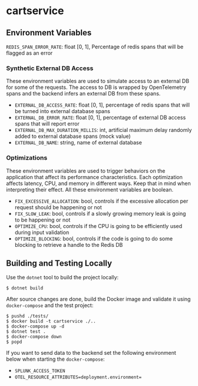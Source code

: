 # cartservice

## Environment Variables

`REDIS_SPAN_ERROR_RATE`: float [0, 1], Percentage of redis spans that will be flagged as an error

### Synthetic External DB Access

These environment variables are used to simulate access to an external DB for some of the requests.
The access to DB is wrapped by OpenTelemetry spans and the backend infers an external DB from these spans.

- `EXTERNAL_DB_ACCESS_RATE`: float [0, 1], percentage of redis spans that will be turned into external database spans
- `EXTERNAL_DB_ERROR_RATE`: float [0, 1], percentage of external DB access spans that will report error
- `EXTERNAL_DB_MAX_DURATION_MILLIS`: int, artificial maximum delay randomly added to external database spans (mock value)
- `EXTERNAL_DB_NAME`: string, name of external database

### Optimizations

These environment variables are used to trigger behaviors on the application that affect its performance characteristics.
Each optimization affects latency, CPU, and memory in different ways.
Keep that in mind when interpreting their effect.
All these environment variables are boolean.

- `FIX_EXCESSIVE_ALLOCATION`: bool, controls if the excessive allocation per request should be happening or not
- `FIX_SLOW_LEAK`: bool, controls if a slowly growing memory leak is going to be happening or not
- `OPTIMIZE_CPU`: bool, controls if  the CPU is going to be efficiently used during input validation
- `OPTIMIZE_BLOCKING`: bool, controls if the code is going to do some blocking to retrieve a handle to the Redis DB

## Building and Testing Locally

Use the `dotnet` tool to build the project locally:

```
$ dotnet build
```

After source changes are done, build the Docker image and validate it using `docker-compose`
and the test project:

```
$ pushd ./tests/
$ docker build -t cartservice ./..
$ docker-compose up -d
$ dotnet test .
$ docker-compose down
$ popd
```

If you want to send data to the backend set the following environment below when starting the `docker-compose`:

- `SPLUNK_ACCESS_TOKEN`
- `OTEL_RESOURCE_ATTRIBUTES=deployment.environment=`
